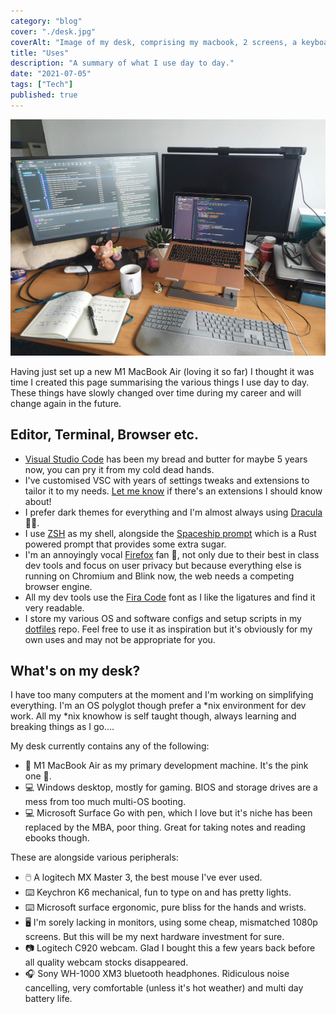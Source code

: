 ```yaml
---
category: "blog"
cover: "./desk.jpg"
coverAlt: "Image of my desk, comprising my macbook, 2 screens, a keyboard and various clutter"
title: "Uses"
description: "A summary of what I use day to day."
date: "2021-07-05"
tags: ["Tech"]
published: true
---
```


![Image of my desk, comprising my macbook, 2 screens, a keyboard and various clutter](./desk.jpg "My desk")

Having just set up a new M1 MacBook Air (loving it so far) I thought it was time I created this page summarising the various things I use day to day. These things have slowly changed over time during my career and will change again in the future.

## Editor, Terminal, Browser etc.

- [Visual Studio Code](https://code.visualstudio.com/) has been my bread and butter for maybe 5 years now, you can pry it from my cold dead hands.
- I've customised VSC with years of settings tweaks and extensions to tailor it to my needs. [Let me know](https://www.twitter.com/matt123miller) if there's an extensions I should know about!
- I prefer dark themes for everything and I'm almost always using [Dracula](https://draculatheme.com/) 🧛‍♂️.
- I use [ZSH](https://zsh.sourceforge.io/) as my shell, alongside the [Spaceship prompt](https://spaceship-prompt.sh/) which is a Rust powered prompt that provides some extra sugar.
- I'm an annoyingly vocal [Firefox](https://www.mozilla.org/en-GB/firefox/developer/) fan 🦊, not only due to their best in class dev tools and focus on user privacy but because everything else is running on Chromium and Blink now, the web needs a competing browser engine.
- All my dev tools use the [Fira Code](https://github.com/tonsky/FiraCode) font as I like the ligatures and find it very readable.
- I store my various OS and software configs and setup scripts in my [dotfiles](https://github.com/matt123miller/dotfiles) repo. Feel free to use it as inspiration but it's obviously for my own uses and may not be appropriate for you.

## What's on my desk?

I have too many computers at the moment and I'm working on simplifying everything. I'm an OS polyglot though prefer a \*nix environment for dev work. All my \*nix knowhow is self taught though, always learning and breaking things as I go....

My desk currently contains any of the following:

- 🍏 M1 MacBook Air as my primary development machine. It's the pink one 🤘.
- 💻 Windows desktop, mostly for gaming. BIOS and storage drives are a mess from too much multi-OS booting.
- 💻 Microsoft Surface Go with pen, which I love but it's niche has been replaced by the MBA, poor thing. Great for taking notes and reading ebooks though.

These are alongside various peripherals:

- 🖱️ A logitech MX Master 3, the best mouse I've ever used.
- ⌨️ Keychron K6 mechanical, fun to type on and has pretty lights.
- ⌨️ Microsoft surface ergonomic, pure bliss for the hands and wrists.
- 🖥️ I'm sorely lacking in monitors, using some cheap, mismatched 1080p screens. But this will be my next hardware investment for sure.
- 📷 Logitech C920 webcam. Glad I bought this a few years back before all quality webcam stocks disappeared.
- 🎧 Sony WH-1000 XM3 bluetooth headphones. Ridiculous noise cancelling, very comfortable (unless it's hot weather) and multi day battery life.
